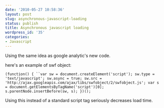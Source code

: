 ```yaml
---
date: '2010-05-27 10:58:36'
layout: post
slug: asynchronous-javascript-loading
status: publish
title: Asynchronous javascript loading
wordpress_id: '35'
categories:
- Javascript
---
```


Using the same idea as google analytic's new code.

here's an example of swf object:

`(function() {
``var sw = document.createElement('script'); sw.type = 'text/javascript'; sw.async = true;
sw.src = 'http://ajax.googleapis.com/ajax/libs/swfobject/2/swfobject.js';
var s = document.getElementsByTagName('script')[0]; s.parentNode.insertBefore(sw, s);
})();
`

Using this instead of a standard script tag seriously decreases load time.
